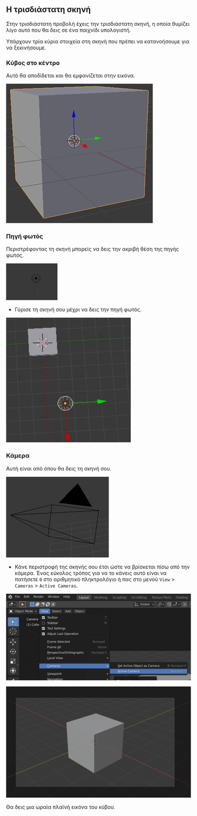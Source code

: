 ## Η τρισδιάστατη σκηνή

Στην τρισδιάστατη προβολή έχεις την τρισδιάστατη σκηνή, η οποία θυμίζει λίγο αυτό που θα δεις σε ένα παιχνίδι υπολογιστή.

Υπάρχουν τρία κύρια στοιχεία στη σκηνή που πρέπει να κατανοήσουμε για να ξεκινήσουμε.

### Κύβος στο κέντρο

Αυτό θα αποδίδεται και θα εμφανίζεται στην εικόνα.

![Κεντρικός κύβος](images/centre-cube.png)

### Πηγή φωτός

Περιστρέφοντας τη σκηνή μπορείς να δεις την ακριβή θέση της πηγής φωτός.

![Πηγή φωτός](images/light-source.png)

+ Γύρισε τη σκηνή σου μέχρι να δεις την πηγή φωτός.

![Πηγή φωτός](images/light-source-top.png)

### Κάμερα

Αυτή είναι από όπου θα δεις τη σκηνή σου.

![Κάμερα](images/camera.png)

+ Κάνε περιστροφή της σκηνής σου έτσι ώστε να βρίσκεται πίσω από την κάμερα. Ένας εύκολος τρόπος για να το κάνεις αυτό είναι να πατήσετε `0` στο αριθμητικό πληκτρολόγιο ή πας στο μενού `View` > `Cameras` > `Active Cameras`.

![ενεργή κάμερα](images/camera-view.png)

![Πίσω από την κάμερα](images/behind-camera.png)

Θα δεις μια ωραία πλαϊνή εικόνα του κύβου.
